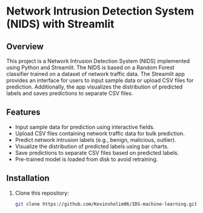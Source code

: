 # Network Intrusion Detection System (NIDS) with Streamlit

## Overview

This project is a Network Intrusion Detection System (NIDS) implemented using Python and Streamlit. The NIDS is based on a Random Forest classifier trained on a dataset of network traffic data. The Streamlit app provides an interface for users to input sample data or upload CSV files for prediction. Additionally, the app visualizes the distribution of predicted labels and saves predictions to separate CSV files.

## Features

- Input sample data for prediction using interactive fields.
- Upload CSV files containing network traffic data for bulk prediction.
- Predict network intrusion labels (e.g., benign, malicious, outlier).
- Visualize the distribution of predicted labels using bar charts.
- Save predictions to separate CSV files based on predicted labels.
- Pre-trained model is loaded from disk to avoid retraining.

## Installation

1. Clone this repository:

   ```bash
   git clone https://github.com/Kevinsholim06/IDS-machine-learning.git
